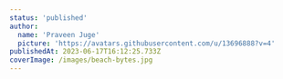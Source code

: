 ```yaml
---
status: 'published'
author:
  name: 'Praveen Juge'
  picture: 'https://avatars.githubusercontent.com/u/13696888?v=4'
publishedAt: 2023-06-17T16:12:25.733Z
coverImage: /images/beach-bytes.jpg
---
```

